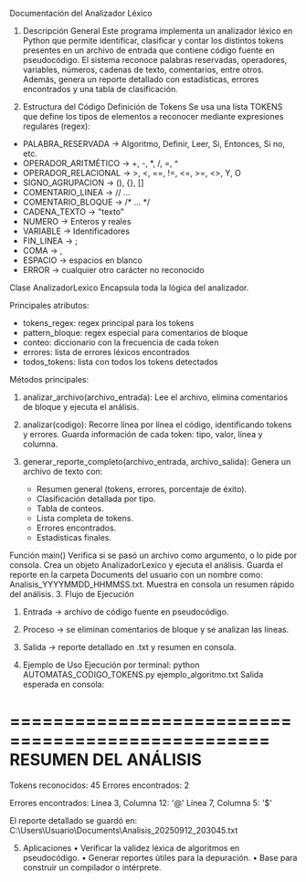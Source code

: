 Documentación del Analizador Léxico

1. Descripción General
Este programa implementa un analizador léxico en Python que permite identificar, clasificar y contar los distintos tokens presentes en un archivo de entrada que contiene código fuente en pseudocódigo. El sistema reconoce palabras reservadas, operadores, variables, números, cadenas de texto, comentarios, entre otros. Además, genera un reporte detallado con estadísticas, errores encontrados y una tabla de clasificación.

2. Estructura del Código
Definición de Tokens
Se usa una lista TOKENS que define los tipos de elementos a reconocer mediante expresiones regulares (regex):

- PALABRA_RESERVADA → Algoritmo, Definir, Leer, Si, Entonces, Si no, etc.
- OPERADOR_ARITMÉTICO → +, -, *, /, =, ^
- OPERADOR_RELACIONAL → >, <, ==, !=, <=, >=, <>, Y, O
- SIGNO_AGRUPACION → (), {}, []
- COMENTARIO_LINEA → // ...
- COMENTARIO_BLOQUE → /* ... */
- CADENA_TEXTO → "texto"
- NUMERO → Enteros y reales
- VARIABLE → Identificadores
- FIN_LINEA → ;
- COMA → ,
- ESPACIO → espacios en blanco
- ERROR → cualquier otro carácter no reconocido


Clase AnalizadorLexico
Encapsula toda la lógica del analizador.

Principales atributos:
- tokens_regex: regex principal para los tokens
- pattern_bloque: regex especial para comentarios de bloque
- conteo: diccionario con la frecuencia de cada token
- errores: lista de errores léxicos encontrados
- todos_tokens: lista con todos los tokens detectados



Métodos principales:
1. analizar_archivo(archivo_entrada): Lee el archivo, elimina comentarios de bloque y ejecuta el análisis.


2. analizar(codigo): Recorre línea por línea el código, identificando tokens y errores.
   Guarda información de cada token: tipo, valor, línea y columna.


3. generar_reporte_completo(archivo_entrada, archivo_salida): Genera un archivo de texto con:

   - Resumen general (tokens, errores, porcentaje de éxito).
   - Clasificación detallada por tipo.
   - Tabla de conteos.
   - Lista completa de tokens.
   - Errores encontrados.
   - Estadísticas finales.

Función main()
Verifica si se pasó un archivo como argumento, o lo pide por consola. Crea un objeto AnalizadorLexico y ejecuta el análisis. Guarda el reporte en la carpeta Documents del usuario con un nombre como: Analisis_YYYYMMDD_HHMMSS.txt. Muestra en consola un resumen rápido del análisis.
3. Flujo de Ejecución
1. Entrada → archivo de código fuente en pseudocódigo.
2. Proceso → se eliminan comentarios de bloque y se analizan las líneas.
3. Salida → reporte detallado en .txt y resumen en consola.



4. Ejemplo de Uso
Ejecución por terminal:
python AUTOMATAS_CODIGO_TOKENS.py ejemplo_algoritmo.txt
Salida esperada en consola:

==================================================
RESUMEN DEL ANÁLISIS
==================================================
Tokens reconocidos: 45
Errores encontrados: 2

Errores encontrados:
  Línea 3, Columna 12: '@'
  Línea 7, Columna 5: '$'

El reporte detallado se guardó en: C:\Users\Usuario\Documents\Analisis_20250912_203045.txt

5. Aplicaciones
• Verificar la validez léxica de algoritmos en pseudocódigo.
• Generar reportes útiles para la depuración.
• Base para construir un compilador o intérprete.
